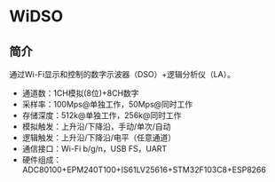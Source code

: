 # WiDSO
## 简介
通过Wi-Fi显示和控制的数字示波器（DSO）+逻辑分析仪（LA）。

- 通道数：1CH模拟(8位)+8CH数字
- 采样率：100Mps@单独工作，50Mps@同时工作
- 存储深度：512k@单独工作，256k@同时工作
- 模拟触发：上升沿/下降沿，手动/单次/自动
- 逻辑触发：上升沿/下降沿/电平（任意通道）
- 通信接口：Wi-Fi b/g/n，USB FS，UART
- 硬件组成：ADC80100+EPM240T100+IS61LV25616+STM32F103C8+ESP8266
